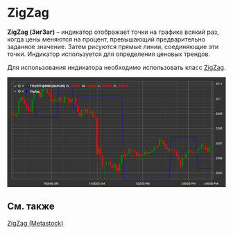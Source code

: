 # ZigZag

**ZigZag (ЗигЗаг)** – индикатор отображает точки на графике всякий раз, когда цены меняются на процент, превышающий предварительно заданное значение. Затем рисуются прямые линии, соединяющие эти точки. Индикатор используется для определения ценовых трендов. 

Для использования индикатора необходимо использовать класс [ZigZag](xref:StockSharp.Algo.Indicators.ZigZag). 

![IndicatorZigZag](../../../../images/indicatorzigzag.png)

## См. также

[ZigZag (Metastock)](zigzag_metastock.md)
